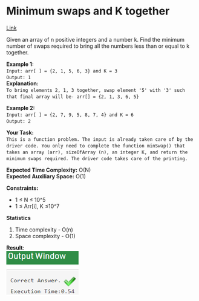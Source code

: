 # Minimum swaps and K together

[Link](https://practice.geeksforgeeks.org/problems/minimum-swaps-required-to-bring-all-elements-less-than-or-equal-to-k-together/0)

Given an array of n positive integers and a number k. Find the minimum number of swaps required to bring all the numbers less than or equal to k together.

**Example 1:**  
`Input: arr[ ] = {2, 1, 5, 6, 3} and K = 3`  
`Output: 1`  
**Explanation:**  
`To bring elements 2, 1, 3 together, swap element '5' with '3' such that final array will be- arr[] = {2, 1, 3, 6, 5}`

**Example 2:**  
`Input: arr[ ] = {2, 7, 9, 5, 8, 7, 4} and K = 6`  
`Output: 2`

**Your Task:**  
`This is a function problem. The input is already taken care of by the driver code. You only need to complete the function minSwap() that takes an array (arr), sizeOfArray (n), an integer K, and return the minimum swaps required. The driver code takes care of the printing.`

**Expected Time Complexity:** O(N)  
**Expected Auxiliary Space:** O(1)

**Constraints:**

- 1 ≤ N ≤ 10^5
- 1 ≤ Arr[i], K ≤10^7

**Statistics**

1. Time complexity - O(n)
2. Space complexity - O(1)

**Result**:  
![Result image](https://github.com/SanjampreetSingh/PP/blob/master/GeeksForGeeks/Array%20Code/Minimum%20swaps%20and%20K%20together/image.jpg)
